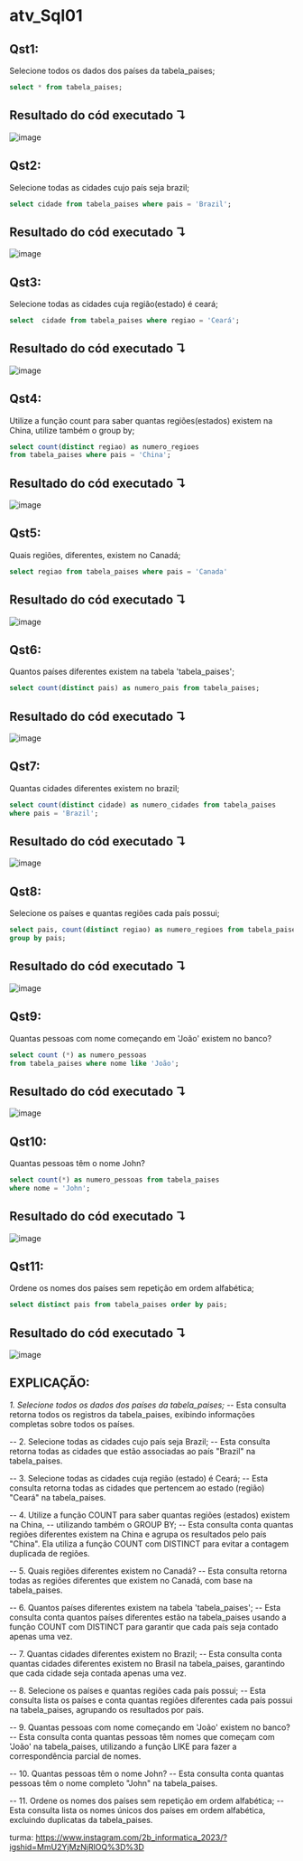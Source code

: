 # atv_Sql01


## Qst1:
Selecione todos os dados dos países da tabela_paises;
```sql
select * from tabela_paises;
```
## Resultado do cód executado ↴
![image](https://github.com/joseluiz03/atv_Sql01/assets/116982553/eda2ffa2-6a92-415c-aa7a-aa70b80c8d5f)


## Qst2:
Selecione todas as cidades cujo país seja brazil;
```sql
select cidade from tabela_paises where pais = 'Brazil';
```
## Resultado do cód executado ↴
![image](https://github.com/joseluiz03/atv_Sql01/assets/116982553/ce562044-61e5-445a-b543-a2654982220a)

## Qst3:
Selecione todas as cidades cuja região(estado) é ceará;
```sql
select  cidade from tabela_paises where regiao = 'Ceará';
```
## Resultado do cód executado ↴
![image](https://github.com/joseluiz03/atv_Sql01/assets/116982553/42a860dd-358b-4447-bfef-102c1dd6343f)

## Qst4:
Utilize a função count para saber quantas regiões(estados) existem na China,
utilize também o group by;
```sql
select count(distinct regiao) as numero_regioes
from tabela_paises where pais = 'China';
```
## Resultado do cód executado ↴
![image](https://github.com/joseluiz03/atv_Sql01/assets/116982553/2228c08e-9c96-4491-ad7b-e9132ebe0050)

## Qst5:
 Quais regiões, diferentes, existem no Canadá;
 ```sql
select regiao from tabela_paises where pais = 'Canada'
```
## Resultado do cód executado ↴
![image](https://github.com/joseluiz03/atv_Sql01/assets/116982553/f6c8f169-58c1-4daa-9a32-1bf290e816f0)

## Qst6:
Quantos países diferentes existem na tabela 'tabela_paises';
```sql
select count(distinct pais) as numero_pais from tabela_paises;
```
## Resultado do cód executado ↴
![image](https://github.com/joseluiz03/atv_Sql01/assets/116982553/d557293c-a431-4069-af37-714816705ad9)

## Qst7:
Quantas cidades diferentes existem no brazil;
```sql
select count(distinct cidade) as numero_cidades from tabela_paises
where pais = 'Brazil';
```
## Resultado do cód executado ↴
![image](https://github.com/joseluiz03/atv_Sql01/assets/116982553/2d57b827-924f-4c67-a2ba-c34d300c7d1e)

## Qst8:
Selecione os países e quantas regiões cada país possui;
```sql
select pais, count(distinct regiao) as numero_regioes from tabela_paises
group by pais;
```
## Resultado do cód executado ↴
![image](https://github.com/joseluiz03/atv_Sql01/assets/116982553/7b6eb3f1-9929-46aa-a0ec-21c40725250e)

## Qst9:
 Quantas pessoas com nome começando em 'João' existem no banco?
```sql
select count (*) as numero_pessoas
from tabela_paises where nome like 'João';
```
## Resultado do cód executado ↴
![image](https://github.com/joseluiz03/atv_Sql01/assets/116982553/6759a0f5-da01-4e7e-bbe8-f30dc4c9b382)


## Qst10:
Quantas pessoas têm o nome John?
```sql
select count(*) as numero_pessoas from tabela_paises
where nome = 'John';
```
## Resultado do cód executado ↴
![image](https://github.com/joseluiz03/atv_Sql01/assets/116982553/5c3532e1-d779-48a3-b373-3953fa4c6ee9)

## Qst11:
 Ordene os nomes dos países sem repetição em ordem alfabética;
 ```sql
select distinct pais from tabela_paises order by pais;
```
## Resultado do cód executado ↴
![image](https://github.com/joseluiz03/atv_Sql01/assets/116982553/3974a736-63be-4f56-93e4-4c71a3dc5115)
















## EXPLICAÇÃO:
*1. Selecione todos os dados dos países da tabela_paises;*
-- Esta consulta retorna todos os registros da tabela_paises, exibindo informações completas sobre todos os países.

-- 2. Selecione todas as cidades cujo país seja Brazil;
-- Esta consulta retorna todas as cidades que estão associadas ao país "Brazil" na tabela_paises.

-- 3. Selecione todas as cidades cuja região (estado) é Ceará;
-- Esta consulta retorna todas as cidades que pertencem ao estado (região) "Ceará" na tabela_paises.

-- 4. Utilize a função COUNT para saber quantas regiões (estados) existem na China,
-- utilizando também o GROUP BY;
-- Esta consulta conta quantas regiões diferentes existem na China e agrupa os resultados pelo país "China". Ela utiliza a função COUNT com DISTINCT para evitar a contagem duplicada de regiões.

-- 5. Quais regiões diferentes existem no Canadá?
-- Esta consulta retorna todas as regiões diferentes que existem no Canadá, com base na tabela_paises.

-- 6. Quantos países diferentes existem na tabela 'tabela_paises';
-- Esta consulta conta quantos países diferentes estão na tabela_paises usando a função COUNT com DISTINCT para garantir que cada país seja contado apenas uma vez.

-- 7. Quantas cidades diferentes existem no Brazil;
-- Esta consulta conta quantas cidades diferentes existem no Brasil na tabela_paises, garantindo que cada cidade seja contada apenas uma vez.

-- 8. Selecione os países e quantas regiões cada país possui;
-- Esta consulta lista os países e conta quantas regiões diferentes cada país possui na tabela_paises, agrupando os resultados por país.

-- 9. Quantas pessoas com nome começando em 'João' existem no banco?
-- Esta consulta conta quantas pessoas têm nomes que começam com 'João' na tabela_paises, utilizando a função LIKE para fazer a correspondência parcial de nomes.

-- 10. Quantas pessoas têm o nome John?
-- Esta consulta conta quantas pessoas têm o nome completo "John" na tabela_paises.

-- 11. Ordene os nomes dos países sem repetição em ordem alfabética;
-- Esta consulta lista os nomes únicos dos países em ordem alfabética, excluindo duplicatas da tabela_paises.

turma: https://www.instagram.com/2b_informatica_2023/?igshid=MmU2YjMzNjRlOQ%3D%3D
